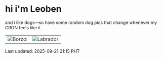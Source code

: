# hi i'm Leoben

and i like dogs—so have some random dog pics that change whenever my CRON feels like it

|  |  |
|--------|----------|
| ![Borzoi](https://random-dog-vercel.vercel.app/api/random-borzoi?v=1758460501) | ![Labrador](https://random-dog-vercel.vercel.app/api/random-labrador?v=1758460501) |

Last updated: 2025-09-21 21:15 PHT
